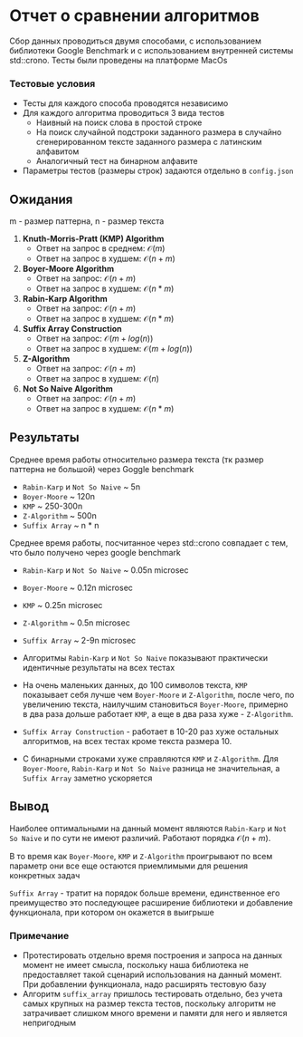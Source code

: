 # Отчет о сравнении алгоритмов

Сбор данных проводиться двумя способами, с использованием библиотеки Google Benchmark и 
с использованием внутренней системы std::crono. Тесты были проведены на платформе MacOs

### Тестовые условия
* Тесты для каждого способа проводятся независимо
* Для каждого алгоритма проводиться 3 вида тестов
  * Наивный на поиск слова в простой строке
  * На поиск случайной подстроки заданного размера в случайно сгенерированном 
  тексте заданного размера с латинским алфавитом
  * Аналогичный тест на бинарном алфавите
* Параметры тестов (размеры строк) задаются отдельно в `config.json`

## Ожидания
m - размер паттерна, n - размер текста

1. **Knuth-Morris-Pratt (KMP) Algorithm**
   * Ответ на запрос в среднем: $\mathcal{O}(m)$
   * Ответ на запрос в худшем: $\mathcal{O}(n + m)$
2. **Boyer-Moore Algorithm**
   * Ответ на запрос: $\mathcal{O}(n + m)$
   * Ответ на запрос в худшем: $\mathcal{O}(n * m)$
3. **Rabin-Karp Algorithm**
    * Ответ на запрос: $\mathcal{O}(n + m)$
    * Ответ на запрос в худшем: $\mathcal{O}(n * m)$
4. **Suffix Array Construction**
    * Ответ на запрос: $\mathcal{O}(m + log(n))$
    * Ответ на запрос в худшем: $\mathcal{O}(m + log(n))$
5. **Z-Algorithm**
    * Ответ на запрос: $\mathcal{O}(n + m)$
    * Ответ на запрос в худшем: $\mathcal{O}(n)$
6. **Not So Naive Algorithm**
    * Ответ на запрос: $\mathcal{O}(n + m)$
    * Ответ на запрос в худшем: $\mathcal{O}(n * m)$

## Результаты
Среднее время работы относительно размера текста (тк размер паттерна не большой) через Goggle benchmark
* `Rabin-Karp` и `Not So Naive` ~ 5n
* `Boyer-Moore` ~ 120n
* `KMP` ~ 250-300n
* `Z-Algorithm` ~ 500n
* `Suffix Array` ~ n * n


Среднее время работы, посчитанное через std::crono совпадает с тем, что было получено через google benchmark
* `Rabin-Karp` и `Not So Naive` ~ 0.05n microsec
* `Boyer-Moore` ~ 0.12n microsec
* `KMP` ~ 0.25n microsec
* `Z-Algorithm` ~ 0.5n microsec
* `Suffix Array` ~ 2-9n microsec

* Алгоритмы `Rabin-Karp` и `Not So Naive` показывают практически идентичные результаты на всех тестах
* На очень маленьких данных, до 100 символов текста, `KMP` показывает себя лучше чем `Boyer-Moore` и `Z-Algorithm`,
  после чего, по увеличению текста, наилучшим становиться `Boyer-Moore`, примерно в два раза дольше работает `KMP`, а еще
  в два раза хуже - `Z-Algorithm`.
* `Suffix Array Construction` - работает в 10-20 раз хуже остальных алгоритмов, на всех тестах кроме текста размера 10.
* С бинарными строками хуже справляются `KMP` и `Z-Algorithm`. Для `Boyer-Moore`, `Rabin-Karp` и `Not So Naive`
  разница не значительная, а `Suffix Array` заметно ускоряется

## Вывод
Наиболее оптимальными на данный момент являются `Rabin-Karp` и `Not So Naive` и по сути не имеют различий. Работают 
порядка $\mathcal{O}(n + m)$. 

В то время как `Boyer-Moore`, `KMP` и `Z-Algorithm` проигрывают по всем параметр они все еще остаются приемлимыми 
для решения конкретных задач

`Suffix Array` - тратит на порядок больше времени, единственное его преимущество это последующее расширение библиотеки и 
добавление функционала, при котором он окажется в выигрыше

### Примечание
* Протестировать отдельно время построения и запроса на данных момент не имеет смысла, 
поскольку наша библиотека не предоставляет такой сценарий использования на данный момент. При добавлении функционала, 
надо расширять тестовую базу
* Алгоритм ```suffix_array``` пришлось тестировать отдельно, без учета самых крупных на размер текста тестов, 
поскольку алгоритм не затрачивает слишком много времени и памяти для него и является непригодным

